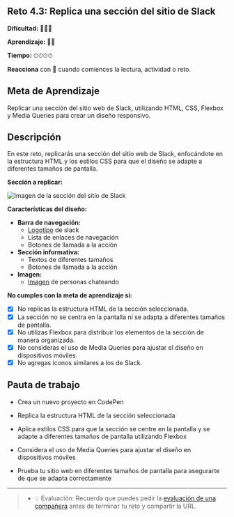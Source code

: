 ## Reto 4.3: Replica una sección del sitio de Slack

**Dificultad:** 🌻🌻🌻

**Aprendizaje:** 🍯🍯

**Tiempo:** ⏱⏱⏱⏱

**Reacciona** con 👀 cuando comiences la lectura, actividad o reto.

## Meta de Aprendizaje

Replicar una sección del sitio web de Slack, utilizando HTML, CSS, Flexbox y Media Queries para crear un diseño responsivo.

## Descripción

En este reto, replicarás una sección del sitio web de Slack, enfocándote en la estructura HTML y los estilos CSS para que el diseño se adapte a diferentes tamaños de pantalla.

**Sección a replicar:**

![Imagen de la sección del sitio de Slack](https://i.imgur.com/izbx2OH.jpeg)

**Características del diseño:**

- **Barra de navegación:**
  - [Logotipo](https://i.imgur.com/5aKbiF1.png) de slack
  - Lista de enlaces de navegación
  - Botones de llamada a la acción
- **Sección informativa:**
  - Textos de diferentes tamaños
  - Botones de llamada a la acción
- **Imagen:**
  - [Imagen](https://i.imgur.com/RA1SU7F.jpeg) de personas chateando

**No cumples con la meta de aprendizaje si:**

- [x] No replicas la estructura HTML de la sección seleccionada.
- [x] La sección no se centra en la pantalla ni se adapta a diferentes tamaños de pantalla.
- [x] No utilizas Flexbox para distribuir los elementos de la sección de manera organizada.
- [x] No consideras el uso de Media Queries para ajustar el diseño en dispositivos móviles.
- [x] No agregas iconos similares a los de Slack.

## Pauta de trabajo

- Crea un nuevo proyecto en CodePen

- Replica la estructura HTML de la sección seleccionada

- Aplica estilos CSS para que la sección se centre en la pantalla y se adapte a diferentes tamaños de pantalla utilizando Flexbox

- Considera el uso de Media Queries para ajustar el diseño en dispositivos móviles

- Prueba tu sitio web en diferentes tamaños de pantalla para asegurarte de que se adapta correctamente

---

> - 💡 Evaluación: Recuerda que puedes pedir la [evaluación de una compañera](../curruculum_model/lea_model_06_assessment.md) antes de terminar tu reto y compartir la URL.
